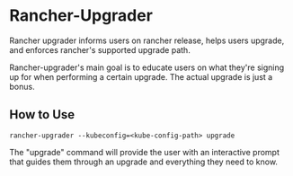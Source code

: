 # Rancher-Upgrader
Rancher upgrader informs users on rancher release, helps users upgrade, and enforces rancher's supported upgrade path.

Rancher-upgrader's main goal is to educate users on what they're signing up for when performing a certain upgrade. The actual upgrade is just a bonus.

## How to Use
`rancher-upgrader --kubeconfig=<kube-config-path> upgrade`

The "upgrade" command will provide the user with an interactive prompt that guides them through an upgrade and everything they need to know.
